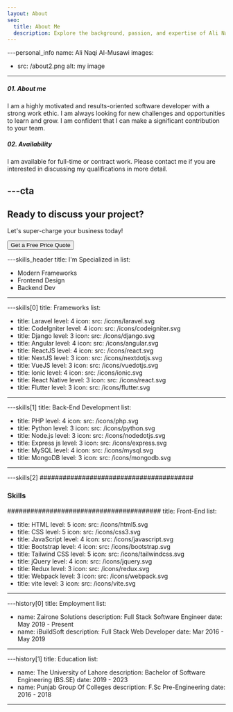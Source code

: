 ```yaml
---
layout: About
seo:
  title: About Me
  description: Explore the background, passion, and expertise of Ali Naqi Al-Musawi, a dedicated Software Engineer.
---
```


---personal_info
name: Ali Naqi Al-Musawi
images:

- src: /about2.png
  alt: my image

---

##### <span>01.</span> About me

I am a highly motivated and results-oriented software developer with a strong work ethic. I am always looking for new challenges and opportunities to learn and grow. I am confident that I can make a significant contribution to your team.

##### <span>02.</span> Availability

I am available for full-time or contract work. Please contact me if you are interested in discussing my qualifications in more detail.

---cta
---

## Ready to discuss your project?

Let's super-charge your business today!

<Button href="/contact">
  Get a Free Price Quote
</Button>

---skills_header
title: I'm Specialized in
list:

- Modern Frameworks
- Frontend Design
- Backend Dev

---

---skills[0]
title: Frameworks
list:

- title: Laravel
  level: 4
  icon:
    src: /icons/laravel.svg
- title: CodeIgniter
  level: 4
  icon:
    src: /icons/codeigniter.svg
- title: Django
  level: 3
  icon:
    src: /icons/django.svg
- title: Angular
  level: 4
  icon:
    src: /icons/angular.svg
- title: ReactJS
  level: 4
  icon:
    src: /icons/react.svg
- title: NextJS
  level: 3
  icon:
    src: /icons/nextdotjs.svg
- title: VueJS
  level: 3
  icon:
    src: /icons/vuedotjs.svg
- title: Ionic
  level: 4
  icon:
    src: /icons/ionic.svg
- title: React Native
  level: 3
  icon:
    src: /icons/react.svg
- title: Flutter
  level: 3
  icon:
    src: /icons/flutter.svg

---

---skills[1]
title: Back-End Development
list:

- title: PHP
  level: 4
  icon:
    src: /icons/php.svg
- title: Python
  level: 3
  icon:
    src: /icons/python.svg
- title: Node.js
  level: 3
  icon:
    src: /icons/nodedotjs.svg
- title: Express js
  level: 3
  icon:
    src: /icons/express.svg
- title: MySQL
  level: 4
  icon:
    src: /icons/mysql.svg
- title: MongoDB
  level: 3
  icon:
    src: /icons/mongodb.svg

---

---skills[2]
########################################

### Skills

########################################
title: Front-End
list:

- title: HTML
  level: 5
  icon:
    src: /icons/html5.svg
- title: CSS
  level: 5
  icon:
    src: /icons/css3.svg
- title: JavaScript
  level: 4
  icon:
    src: /icons/javascript.svg
- title: Bootstrap
  level: 4
  icon:
    src: /icons/bootstrap.svg
- title: Tailwind CSS
  level: 5
  icon:
    src: /icons/tailwindcss.svg
- title: jQuery
  level: 4
  icon:
    src: /icons/jquery.svg
- title: Redux
  level: 3
  icon:
    src: /icons/redux.svg
- title: Webpack
  level: 3
  icon:
    src: /icons/webpack.svg
- title: vite
  level: 3
  icon:
    src: /icons/vite.svg

---

---history[0]
title: Employment
list:

- name: Zairone Solutions
  description: Full Stack Software Engineer
  date: May 2019 - Present
- name: iBuildSoft
  description: Full Stack Web Developer
  date: Mar 2016 - May 2019

---

---history[1]
title: Education
list:

- name: The University of Lahore
  description: Bachelor of Software Engineering (BS.SE)
  date: 2019 - 2023
- name: Punjab Group Of Colleges
  description: F.Sc Pre-Engineering
  date: 2016 - 2018

---
